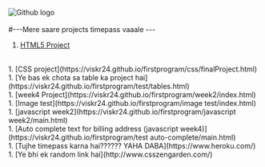 ![Github logo](https://miro.medium.com/max/3240/1*FsqitFvksKYy8Lu3jCQR9w.png)
<br>
<br>
#---Mere saare projects timepass vaaale ---
<br>
1. [HTML5 Project](https://viskr24.github.io/firstprogram/html/html_proj.html)
<br>
1. [CSS project](https://viskr24.github.io/firstprogram/css/finalProject.html)
<br>
1. [Ye bas ek chota sa table ka project hai](https://viskr24.github.io/firstprogram/test/tables.html)
<br>
1. [week4 Project](https://viskr24.github.io/firstprogram/week2/index.html)
<br>
1. [Image test](https://viskr24.github.io/firstprogram/image test/index.html)
<br>
1. [javascript week2](https://viskr24.github.io/firstprogram/javascript week2/main.html)
<br>
1. [Auto complete text for billing address (javascript week4)](https://viskr24.github.io/firstprogram/test auto-complete/main.html)
<br>
1. [Tujhe timepass karna hai?????? YAHA DABA](https://www.heroku.com/)
<br>
1. [Ye bhi ek random link hai](http://www.csszengarden.com/)
<br>
